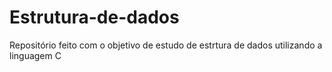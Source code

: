 # Estrutura-de-dados
Repositório feito com o objetivo de estudo de estrtura de dados utilizando a linguagem C

